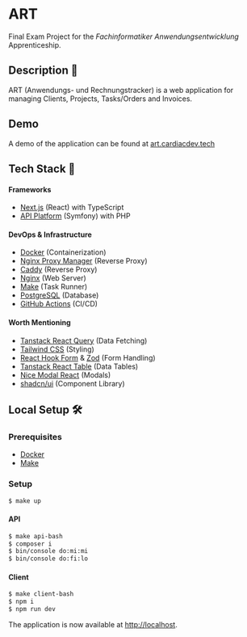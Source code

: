 # ART

Final Exam Project for the _Fachinformatiker Anwendungsentwicklung_ Apprenticeship.

## Description 🌻

ART (Anwendungs- und Rechnungstracker) is a web application for managing Clients, Projects, Tasks/Orders and Invoices.

## Demo

A demo of the application can be found at [art.cardiacdev.tech](https://art.cardiacdev.tech/)

## Tech Stack 🥞

#### Frameworks

- [Next.js](https://nextjs.org/) (React) with TypeScript
- [API Platform](https://api-platform.com/) (Symfony) with PHP

#### DevOps & Infrastructure

- [Docker](https://www.docker.com/) (Containerization)
- [Nginx Proxy Manager](https://nginxproxymanager.com/) (Reverse Proxy)
- [Caddy](https://caddyserver.com/) (Reverse Proxy)
- [Nginx](https://www.nginx.com/) (Web Server)
- [Make](https://www.gnu.org/software/make/) (Task Runner)
- [PostgreSQL](https://www.postgresql.org/) (Database)
- [GitHub Actions](https://github.com/features/actions) (CI/CD)

#### Worth Mentioning

- [Tanstack React Query](https://react-query.tanstack.com/) (Data Fetching)
- [Tailwind CSS](https://tailwindcss.com/) (Styling)
- [React Hook Form](https://react-hook-form.com/) & [Zod](https://github.com/colinhacks/zod) (Form Handling)
- [Tanstack React Table](https://react-table.tanstack.com/) (Data Tables)
- [Nice Modal React](https://github.com/eBay/nice-modal-react) (Modals)
- [shadcn/ui](https://ui.shadcn.com/) (Component Library)

## Local Setup 🛠

### Prerequisites

- [Docker](https://docs.docker.com/get-docker/)
- [Make](https://www.gnu.org/software/make/)

### Setup

```bash
$ make up
```

#### API

```bash
$ make api-bash
$ composer i
$ bin/console do:mi:mi
$ bin/console do:fi:lo
```

#### Client

```bash
$ make client-bash
$ npm i
$ npm run dev
```

The application is now available at [http://localhost](http://localhost).
